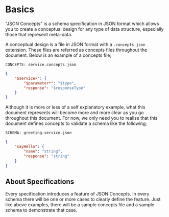 # Basics

"JSON Concepts" is a schema specification in JSON format which allows you to
create a conceptual design for any type of data structure, especially those
that represent meta-data.

A conceptual design is a file in JSON format with a `.concepts.json` extension.
These files are referred as concepts files throughout the document. Below is an
example of a concepts file;

`CONCEPTS: service.concepts.json`

```json
{
    "$service+": {
        "$parameter*": "$type",
        "response": "$responseType"
    }
}
```

Although it is more or less of a self explanatory example, what this document
represents will become more and more clear as you go throughout this document.
For now, we only need you to realise that this document defines concepts to
validate a schema like the following;

`SCHEMA: greeting.service.json`

```json
{
    "sayHello": {
        "name": "string",
        "response": "string"
    }
}
```

## About Specifications

Every specification introduces a feature of JSON Concepts. In every schema
there will be one or more cases to clearly define the feature. Just like above
examples, there will be a sample concepts file and a sample schema to
demonstrate that case.
